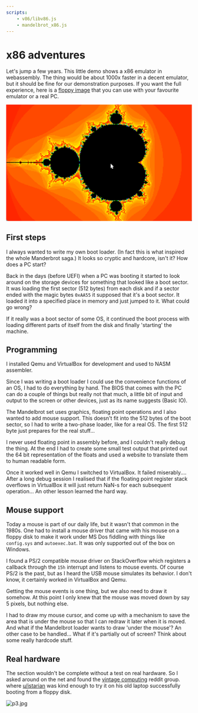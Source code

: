 ```yaml
---
scripts: 
    - v86/libv86.js
    - mandelbrot_x86.js
---
```

# x86 adventures

Let's jump a few years. This little demo shows a x86 emulator in webassembly. The thing would be about 1000x faster in a decent emulator, but it should be fine for our demonstration purposes. If you want the full experience, here is a [floppy image](boot.img) that you can use with your favourite emulator or a real PC.

![screenshot](screenshot.png)

## First steps
 I always wanted to write my own boot loader. (In fact this is what inspired the whole Manderbrot saga.) It looks so cryptic and hardcore, isn't it? How does a PC start?

Back in the days (before UEFI) when a PC was booting it started to look around on the storage devices for something that looked like a boot sector. It was loading the first sector (512 bytes) from each disk and if a sector ended with the magic bytes `0xAA55` it supposed that it's a boot sector. It loaded it into a specified place in memory and just jumped to it. What could go wrong?

If it really was a boot sector of some OS, it continued the boot process with loading different parts of itself from the disk and finally 'starting' the machine.

## Programming
I installed Qemu and VirtualBox for development and used to  NASM assembler.

Since I was writing a boot loader I could use the convenience functions of an OS, I had to do everything by hand. The BIOS that comes with the PC can do a couple of things but really not that much, a little bit of input and output to the screen or other devices, just as its name suggests (Basic IO).
  
The Mandelbrot set uses graphics, floating point operations and I also wanted to add mouse support. This doesn't fit into the 512 bytes of the boot sector, so I had to write a two-phase loader, like for a real OS. The first 512 byte just prepares for the real stuff...

I never used floating point in assembly before, and I couldn't really debug the thing. At the end I had to create some small test output that printed out the 64 bit representation of the floats and used a website to translate them to human readable form.
  
Once it worked well in Qemu I switched to VirtualBox. It failed miserably.... After a long debug session I realised that if the floating point register stack overflows in VirtualBox it will just return NaN-s for each subsequent operation... An other lesson learned the hard way.

## Mouse support

Today a mouse is part of our daily life, but it wasn't that common in the 1980s. One had to install a mouse driver that came with his mouse on a floppy disk to make it work under MS Dos fiddling with things like `config.sys` and `autoexec.bat`. It was only supported out of the box on Windows.

I found a PS/2 compatible mouse driver on StackOverflow which registers a callback through the `15h` interrupt and listens to mouse events. Of course PS/2 is the past, but as I heard the USB mouse simulates its behavior. I don't know, it certainly worked in VirtualBox and Qemu.

Getting the mouse events is one thing, but we also need to draw it somehow. At this point I only knew that the mouse was moved down by say 5 pixels, but nothing else. 

I had to draw my mouse cursor, and come up with a mechanism to save the area that is under the mouse so that I can redraw it later when it is moved. And what if the Mandelbrot loader wants to draw 'under the mouse'? An other case to be handled... What if it's partially out of screen? Think about some really hardcode stuff.

## Real hardware

The section wouldn't be complete without a test on real hardware. So I asked around on the net and found the [vintage computing](https://www.reddit.com/r/vintagecomputing/) reddit group. where [u/istarian](https://www.reddit.com/user/istarian/) was kind enough to try it on his old laptop successfully booting from a floppy disk.

![p3.jpg](p3.jpg)
